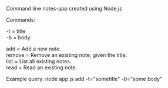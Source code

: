 Command line notes-app created using Node.js


Commands: <br />

-t = title<br />
-b = body

add = Add a new note.<br />
remove = Remove an existing note, given the title.<br />
list = List all existing notes.<br />
read = Read an existing note. <br />

Example query: node app.js add -t="sometitle" -b="some body"
